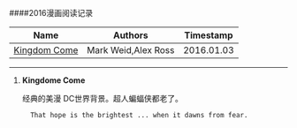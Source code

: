 ####2016漫画阅读记录




| Name            | Authors                  | Timestamp        |
|----------------|--------------------------|------------------|
| [Kingdom Come][1]     | Mark Weid,Alex Ross       | 2016.01.03 |      



[1]: <https://en.wikipedia.org/wiki/Kingdom_Come_(comics)> "Kingdom Come"




-------


1. **Kingdome Come**


     经典的美漫 DC世界背景。超人蝙蝠侠都老了。
  
         That hope is the brightest ... when it dawns from fear.
  